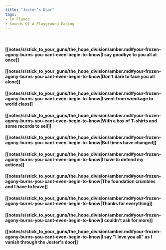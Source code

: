 ```yaml
---
title: "Jester’s Door"
tags:
- In Flames
- Sounds Of A Playground Fading
---
```

&nbsp;
#### [[notes/s/stick_to_your_guns/the_hope_division/amber.md#your-frozen-agony-burns-you-cant-even-begin-to-know|I say goodbye to you all at once]]
#### [[notes/s/stick_to_your_guns/the_hope_division/amber.md#your-frozen-agony-burns-you-cant-even-begin-to-know|Don't dare to face you all alone]]
#### [[notes/s/stick_to_your_guns/the_hope_division/amber.md#your-frozen-agony-burns-you-cant-even-begin-to-know|I went from wreckage to world class]]
#### [[notes/s/stick_to_your_guns/the_hope_division/amber.md#your-frozen-agony-burns-you-cant-even-begin-to-know|With a box of T-shirts and some records to sell]]
#### [[notes/s/stick_to_your_guns/the_hope_division/amber.md#your-frozen-agony-burns-you-cant-even-begin-to-know|But times have changed]]
#### [[notes/s/stick_to_your_guns/the_hope_division/amber.md#your-frozen-agony-burns-you-cant-even-begin-to-know|I have to defend my actions]]
#### [[notes/s/stick_to_your_guns/the_hope_division/amber.md#your-frozen-agony-burns-you-cant-even-begin-to-know|The foundation crumbles and I have to leave]]
#### [[notes/s/stick_to_your_guns/the_hope_division/amber.md#your-frozen-agony-burns-you-cant-even-begin-to-know|Thanks for everything]]
#### [[notes/s/stick_to_your_guns/the_hope_division/amber.md#your-frozen-agony-burns-you-cant-even-begin-to-know|I couldn't ask for more]]
#### [[notes/s/stick_to_your_guns/the_hope_division/amber.md#your-frozen-agony-burns-you-cant-even-begin-to-know|I say "I love you all" as I vanish through the Jester's door]]
